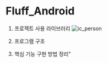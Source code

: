 # Fluff_Android


1. 프로젝트 사용 라이브러리
![ic_person](https://user-images.githubusercontent.com/54485132/71459049-15832180-27e9-11ea-9ddf-51567e908e36.png)


2. 프로그램 구조


3. 핵심 기능 구현 방법 정리"
